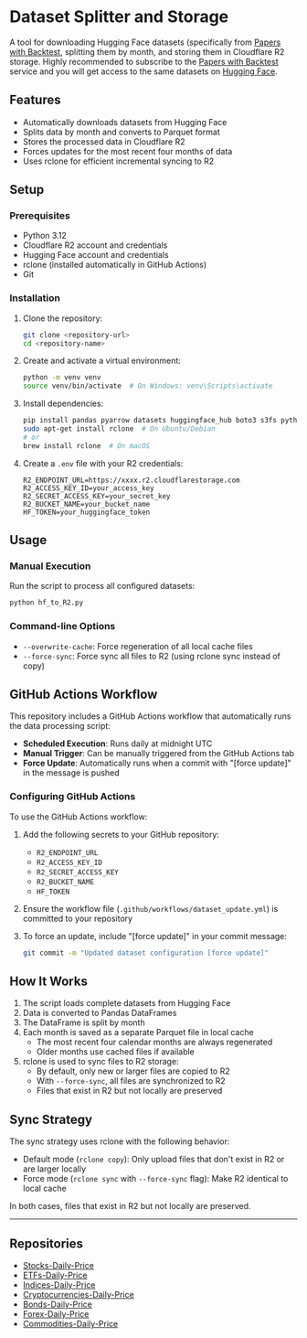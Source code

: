 # Dataset Splitter and Storage

A tool for downloading Hugging Face datasets (specifically from [Papers with Backtest](https://paperswithbacktest.com), splitting them by month, and storing them in Cloudflare R2 storage.
Highly recommended to subscribe to the [Papers with Backtest](https://paperswithbacktest.com) service and you will get access to the same datasets on [Hugging Face](https://huggingface.co/paperswithbacktest). 

## Features

- Automatically downloads datasets from Hugging Face
- Splits data by month and converts to Parquet format
- Stores the processed data in Cloudflare R2
- Forces updates for the most recent four months of data
- Uses rclone for efficient incremental syncing to R2

## Setup

### Prerequisites

- Python 3.12
- Cloudflare R2 account and credentials
- Hugging Face account and credentials
- rclone (installed automatically in GitHub Actions)
- Git

### Installation

1. Clone the repository:
   ```bash
   git clone <repository-url>
   cd <repository-name>
   ```

2. Create and activate a virtual environment:
   ```bash
   python -m venv venv
   source venv/bin/activate  # On Windows: venv\Scripts\activate
   ```

3. Install dependencies:
   ```bash
   pip install pandas pyarrow datasets huggingface_hub boto3 s3fs python-dotenv
   sudo apt-get install rclone  # On Ubuntu/Debian
   # or
   brew install rclone  # On macOS
   ```

4. Create a `.env` file with your R2 credentials:
   ```
   R2_ENDPOINT_URL=https://xxxx.r2.cloudflarestorage.com
   R2_ACCESS_KEY_ID=your_access_key
   R2_SECRET_ACCESS_KEY=your_secret_key
   R2_BUCKET_NAME=your_bucket_name
   HF_TOKEN=your_huggingface_token
   ```

## Usage

### Manual Execution

Run the script to process all configured datasets:

```bash
python hf_to_R2.py
```

### Command-line Options

- `--overwrite-cache`: Force regeneration of all local cache files
- `--force-sync`: Force sync all files to R2 (using rclone sync instead of copy)

## GitHub Actions Workflow

This repository includes a GitHub Actions workflow that automatically runs the data processing script:

- **Scheduled Execution**: Runs daily at midnight UTC
- **Manual Trigger**: Can be manually triggered from the GitHub Actions tab
- **Force Update**: Automatically runs when a commit with "[force update]" in the message is pushed

### Configuring GitHub Actions

To use the GitHub Actions workflow:

1. Add the following secrets to your GitHub repository:
   - `R2_ENDPOINT_URL`
   - `R2_ACCESS_KEY_ID`
   - `R2_SECRET_ACCESS_KEY`
   - `R2_BUCKET_NAME`
   - `HF_TOKEN`

2. Ensure the workflow file (`.github/workflows/dataset_update.yml`) is committed to your repository

3. To force an update, include "[force update]" in your commit message:
   ```bash
   git commit -m "Updated dataset configuration [force update]"
   ```

## How It Works

1. The script loads complete datasets from Hugging Face
2. Data is converted to Pandas DataFrames
3. The DataFrame is split by month
4. Each month is saved as a separate Parquet file in local cache
   - The most recent four calendar months are always regenerated
   - Older months use cached files if available
5. rclone is used to sync files to R2 storage:
   - By default, only new or larger files are copied to R2
   - With `--force-sync`, all files are synchronized to R2
   - Files that exist in R2 but not locally are preserved

## Sync Strategy

The sync strategy uses rclone with the following behavior:
- Default mode (`rclone copy`): Only upload files that don't exist in R2 or are larger locally
- Force mode (`rclone sync` with `--force-sync` flag): Make R2 identical to local cache

In both cases, files that exist in R2 but not locally are preserved.

---

## Repositories

- [Stocks-Daily-Price](https://huggingface.co/paperswithbacktest/Stocks-Daily-Price)
- [ETFs-Daily-Price](https://huggingface.co/paperswithbacktest/ETFs-Daily-Price)
- [Indices-Daily-Price](https://huggingface.co/paperswithbacktest/Indices-Daily-Price)
- [Cryptocurrencies-Daily-Price](https://huggingface.co/paperswithbacktest/Cryptocurrencies-Daily-Price)
- [Bonds-Daily-Price](https://huggingface.co/paperswithbacktest/Bonds-Daily-Price)
- [Forex-Daily-Price](https://huggingface.co/paperswithbacktest/Forex-Daily-Price)
- [Commodities-Daily-Price](https://huggingface.co/paperswithbacktest/Commodities-Daily-Price)




